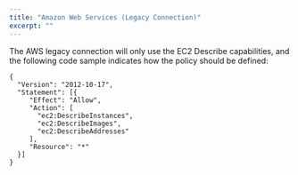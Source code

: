 ```yaml
---
title: "Amazon Web Services (Legacy Connection)"
excerpt: ""
---
```

The AWS legacy connection will only use the EC2 Describe capabilities, and the following code sample indicates how the policy should be defined: 
```
{
  "Version": "2012-10-17",
  "Statement": [{
     "Effect": "Allow",
     "Action": [
       "ec2:DescribeInstances",
       "ec2:DescribeImages",
       "ec2:DescribeAddresses"
     ],
     "Resource": "*"
  }]
}
```